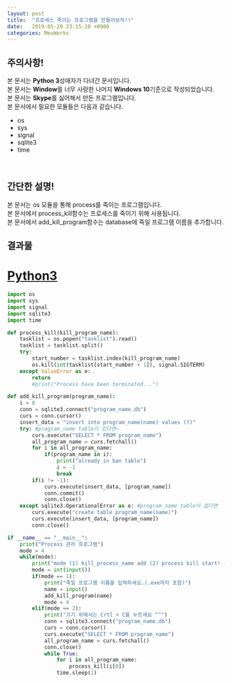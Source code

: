 ```yaml
---
layout: post
title:  "프로세스 죽이는 프로그램을 만들어보자!!"
date:   2019-05-29 23:15:10 +0900
categories: MeuWorks
---
```


## 주의사항!
본 문서는 <b>Python 3</b>성애자가 다녀간 문서입니다.<br>
본 문서는 <b>Window</b>를 너무 사랑한 나머지 <b>Windows 10</b>기준으로 작성되었습니다.<br>
본 문서는 <b>Skype</b>를 싫어해서 만든 프로그램입니다.<br>
본 문서에서 필요한 모듈들은 다음과 같습니다.<br>
* os
* sys
* signal
* sqlite3
* time
<br>

## 간단한 설명!
본 문서는 os 모듈을 통해 process를 죽이는 프로그램입니다.<br>
본 문서에서 process_kill함수는 프로세스를 죽이기 위해 사용됩니다.<br>
본 문서에서 add_kill_program함수는 database에 죽일 프로그램 이름을 추가합니다.<br>


## 결과물
# <a href="https://bitbucket.org/hong9802/process_killer/src/master/main.py">Python3</a>
```py
import os
import sys
import signal
import sqlite3
import time

def process_kill(kill_program_name):
    tasklist = os.popen("tasklist").read()
    tasklist = tasklist.split()
    try:
        start_number = tasklist.index(kill_program_name)
        os.kill(int(tasklist[start_number + 1]), signal.SIGTERM)
    except ValueError as e:
        return
        #print("Process have been terminated...")

def add_kill_program(program_name):
    i = 0
    conn = sqlite3.connect("program_name.db")
    curs = conn.cursor()
    insert_data = "insert into program_name(name) values (?)"
    try: #program_name table이 있다면~
        curs.execute("SELECT * FROM program_name")
        all_program_name = curs.fetchall()
        for i in all_program_name:
            if(program_name in i):
                print("already in ban table")
                i = -1
                break
        if(i != -1):
            curs.execute(insert_data, [program_name])
            conn.commit()
            conn.close()
    except sqlite3.OperationalError as e: #program_name table이 없다면
        curs.execute("create table program_name(name)")
        curs.execute(insert_data, [program_name])
        conn.close()

if __name__ == "__main__":
    print("Process 관리 프로그램")
    mode = 4
    while(mode):
        print("mode (1) kill_process_name add (2) process kill start! (0) exit")
        mode = int(input())
        if(mode == 1):
            print("죽일 프로그램 이름을 입력하세요.(.exe까지 포함)")
            name = input()
            add_kill_program(name)
            mode = 4
        elif(mode == 2):
            print("끄기 위해서는 Crtl + C를 누르세요 ^^")
            conn = sqlite3.connect("program_name.db")
            curs = conn.cursor()
            curs.execute("SELECT * FROM program_name")
            all_program_name = curs.fetchall()
            conn.close()
            while True:
                for i in all_program_name:
                    process_kill(i[0])
                time.sleep(1)
```
